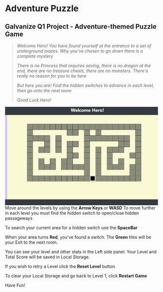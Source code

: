 # Adventure Puzzle
## Galvanize Q1 Project - Adventure-themed Puzzle Game

>_Welcome Hero! You have found yourself at the entrance to a set of underground mazes._
>_Why you've chosen to go down there is a complete mystery_
>
>_There is no Princess that requires saving, there is no dragon at the end, there are no treasure chests, there are no monsters._
>_There's really no reason for you to be here_
>
>_But here you are! Find the hidden switches to advance in each level, then go onto the next room_
>
>_Good Luck Hero!_

<img src="https://github.com/Beamer92/adventurePuzzle/blob/master/imgCap.PNG?raw=true"
     alt="Dungeon Pic"
     style="float: left; margin-right: 10px;" />

Move around the levels by using the **Arrow Keys** or **WASD**
To move further in each level you must find the hidden switch to open/close hidden passageways

To search your current area for a hidden switch use the **SpaceBar**

When your area turns **Red**, you've found a switch. The **Green** tiles will be your Exit to the next room.

You can see your level and other stats in the Left side panel. Your Level and Total Score will be saved in Local Storage.

If you wish to retry a Level click the **Reset Level** button

To clear your Local Storage and go back to Level 1, click **Restart Game**


Have Fun!
